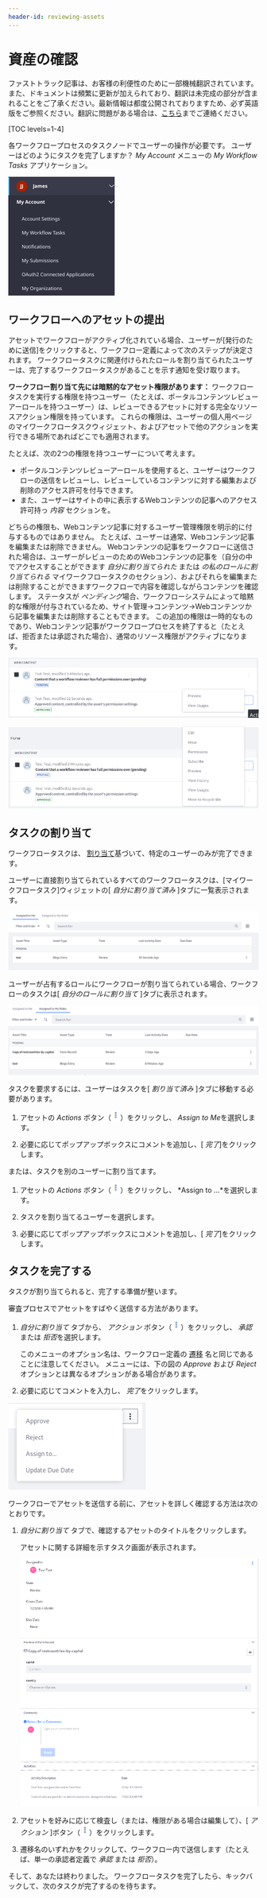 ```yaml
---
header-id: reviewing-assets
---
```


# 資産の確認

<p class="alert alert-info"><span class="wysiwyg-color-blue120">ファストトラック記事は、お客様の利便性のために一部機械翻訳されています。また、ドキュメントは頻繁に更新が加えられており、翻訳は未完成の部分が含まれることをご了承ください。最新情報は都度公開されておりますため、必ず英語版をご参照ください。翻訳に問題がある場合は、<a href="mailto:support-content-jp@liferay.com">こちら</a>までご連絡ください。</span></p>

[TOC levels=1-4]

各ワークフロープロセスのタスクノードでユーザーの操作が必要です。 ユーザーはどのようにタスクを完了しますか？ *My Account* メニューの *My Workflow Tasks* アプリケーション。

![図1：ユーザーは、自分のワークフロータスクウィジェットからワークフロータスクを管理します。](../../images/workflow-myworkflow-tasks-menu.png)

## ワークフローへのアセットの提出

アセットでワークフローがアクティブ化されている場合、ユーザーが[発行のために送信]をクリックすると、ワークフロー定義によって次のステップが決定されます。 ワークフロータスクに関連付けられたロールを割り当てられたユーザーは、完了するワークフロータスクがあることを示す通知を受け取ります。

**ワークフロー割り当て先には暗黙的なアセット権限があります：** ワークフロータスクを実行する権限を持つユーザー（たとえば、ポータルコンテンツレビューアーロールを持つユーザー）は、レビューできるアセットに対する完全なリソースアクション権限を持っています。 これらの権限は、ユーザーの個人用ページのマイワークフロータスクウィジェット、およびアセットで他のアクションを実行できる場所であればどこでも適用されます。

たとえば、次の2つの権限を持つユーザーについて考えます。

  - ポータルコンテンツレビューアーロールを使用すると、ユーザーはワークフローの送信をレビューし、レビューしているコンテンツに対する編集および削除のアクセス許可を付与できます。
  - また、ユーザーはサイトの中に表示するWebコンテンツの記事へのアクセス許可持っ *内容* セクションを。

どちらの権限も、Webコンテンツ記事に対するユーザー管理権限を明示的に付与するものではありません。 たとえば、ユーザーは通常、Webコンテンツ記事を編集または削除できません。 Webコンテンツの記事をワークフローに送信された場合は、ユーザーがレビューのためのWebコンテンツの記事を（自分の中でアクセスすることができます *自分に割り当てられた* または *の私のロールに割り当てられる* マイワークフロータスクのセクション）、およびそれらを編集または削除することができますワークフローで内容を確認しながらコンテンツを確認します。 ステータスが *ペンディング*場合、ワークフローシステムによって暗黙的な権限が付与されているため、サイト管理→コンテンツ→Webコンテンツから記事を編集または削除することもできます。 この追加の権限は一時的なものであり、Webコンテンツ記事がワークフロープロセスを終了すると（たとえば、拒否または承認された場合）、通常のリソース権限がアクティブになります。

![図2：Webコンテンツに対するVIEW権限を持つユーザーは、承認済み記事を管理できません。](../../images/workflow-approved-permissions.png)

![図3：ワークフローでWebコンテンツにアクセスできるユーザーは、保留中の記事を管理できます。](../../images/workflow-pending-permissions.png)

## タスクの割り当て

ワークフロータスクは、 [割り当て](/docs/7-1/tutorials/-/knowledge_base/t/workflow-task-nodes#assignments)基づいて、特定のユーザーのみが完了できます。

ユーザーに直接割り当てられているすべてのワークフロータスクは、[マイワークフロータスク]ウィジェットの[ *自分に割り当て済み* ]タブに一覧表示されます。

![図4：ユーザーに割り当てられたアセットは、*自分への割り当て*にリストされています。](../../images/workflow-assigned-to-me.png)

ユーザーが占有するロールにワークフローが割り当てられている場合、ワークフローのタスクは[ *自分のロールに割り当て* ]タブに表示されます。

![図5：ロールに割り当てられたアセットは、関連する各ユーザーの[*自分のロールに割り当て済み]タブに一覧表示されます。](../../images/workflow-assigned-to-my-roles.png)

タスクを要求するには、ユーザーはタスクを[ *割り当て済み* ]タブに移動する必要があります。

1.  アセットの *Actions* ボタン（![Actions](../../images/icon-actions.png)）をクリックし、 *Assign to Me*を選択します。

2.  必要に応じてポップアップボックスにコメントを追加し、[ *完了*]をクリックします。

または、タスクを別のユーザーに割り当てます。

1.  アセットの *Actions* ボタン（![Actions](../../images/icon-actions.png)）をクリックし、 *Assign to ...*を選択します。

2.  タスクを割り当てるユーザーを選択します。

3.  必要に応じてポップアップボックスにコメントを追加し、[ *完了*]をクリックします。

## タスクを完了する

タスクが割り当てられると、完了する準備が整います。

審査プロセスでアセットをすばやく送信する方法があります。

1.  *自分に割り当て* タブから、 *アクション* ボタン（![Actions](../../images/icon-actions.png)）をクリックし、 *承認* または *拒否*を選択します。

    このメニューのオプション名は、ワークフロー定義の [遷移](/docs/7-1/tutorials/-/knowledge_base/t/workflow-definition-nodes) 名と同じであることに注意してください。 メニューには、下の図の *Approve* および *Reject* オプションとは異なるオプションがある場合があります。

2.  必要に応じてコメントを入力し、 *完了*をクリックします。

![図6：* Assigned to Me *リストからタスクを完了します。](../../images/workflow-complete-task.png)

ワークフローでアセットを送信する前に、アセットを詳しく確認する方法は次のとおりです。

1.  *自分に割り当て* タブで、確認するアセットのタイトルをクリックします。

    アセットに関する詳細を示すタスク画面が表示されます。

    ![図7：タスクを完了する前にアセットを検査します。](../../images/workflow-task-review.png)

2.  アセットを好みに応じて検査し（または、権限がある場合は編集して）、[ *アクション* ]ボタン（![Actions](../../images/icon-actions.png)）をクリックします。

3.  遷移名のいずれかをクリックして、ワークフロー内で送信します（たとえば、単一の承認者定義で *承認* または *拒否*）。

そして、あなたは終わりました。 ワークフロータスクを完了したら、キックバックして、次のタスクが完了するのを待ちます。
